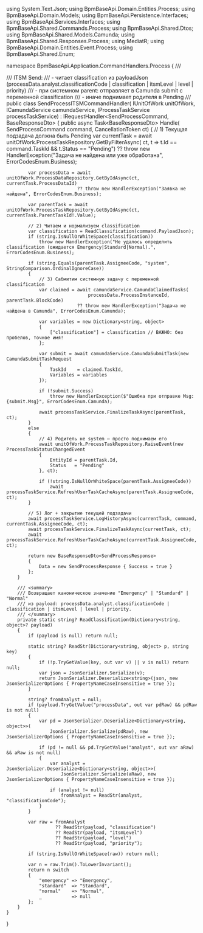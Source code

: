 using System.Text.Json;
using BpmBaseApi.Domain.Entities.Process;
using BpmBaseApi.Domain.Models;
using BpmBaseApi.Persistence.Interfaces;
using BpmBaseApi.Services.Interfaces;
using BpmBaseApi.Shared.Commands.Process;
using BpmBaseApi.Shared.Dtos;
using BpmBaseApi.Shared.Models.Camunda;
using BpmBaseApi.Shared.Responses.Process;
using MediatR;
using BpmBaseApi.Domain.Entities.Event.Process;
using BpmBaseApi.Shared.Enum;

namespace BpmBaseApi.Application.CommandHandlers.Process
{
    /// <summary>
    /// ITSM Send:
    /// - читает classification из payloadJson (processData.analyst.classificationCode | classification | itsmLevel | level | priority)
    /// - при системном parent: отправляет в Camunda submit с переменной classification
    /// - иначе поднимает родителя в Pending
    /// </summary>
    public class SendProcessITSMCommandHandler(
        IUnitOfWork unitOfWork,
        ICamundaService camundaService,
        IProcessTaskService processTaskService)
        : IRequestHandler<SendProcessCommand, BaseResponseDto<SendProcessResponse>>
    {
        public async Task<BaseResponseDto<SendProcessResponse>> Handle(
            SendProcessCommand command, CancellationToken ct)
        {
            // 1) Текущая подзадача должна быть Pending
            var currentTask = await unitOfWork.ProcessTaskRepository.GetByFilterAsync(
                                  ct, t => t.Id == command.TaskId && t.Status == "Pending")
                              ?? throw new HandlerException("Задача не найдена или уже обработана", ErrorCodesEnum.Business);

            var processData = await unitOfWork.ProcessDataRepository.GetByIdAsync(ct, currentTask.ProcessDataId)
                              ?? throw new HandlerException("Заявка не найдена", ErrorCodesEnum.Business);

            var parentTask = await unitOfWork.ProcessTaskRepository.GetByIdAsync(ct, currentTask.ParentTaskId!.Value);

            // 2) Читаем и нормализуем classification
            var classification = ReadClassification(command.PayloadJson);
            if (string.IsNullOrWhiteSpace(classification))
                throw new HandlerException("Не удалось определить classification (ожидается Emergency|Standard|Normal).", ErrorCodesEnum.Business);

            if (string.Equals(parentTask.AssigneeCode, "system", StringComparison.OrdinalIgnoreCase))
            {
                // 3) Сабмитим системную задачу с переменной classification
                var claimed = await camundaService.CamundaClaimedTasks(
                                  processData.ProcessInstanceId, parentTask.BlockCode)
                              ?? throw new HandlerException("Задача не найдена в Camunda", ErrorCodesEnum.Camunda);

                var variables = new Dictionary<string, object>
                {
                    ["classification"] = classification // ВАЖНО: без пробелов, точное имя!
                };

                var submit = await camundaService.CamundaSubmitTask(new CamundaSubmitTaskRequest
                {
                    TaskId    = claimed.TaskId,
                    Variables = variables
                });

                if (!submit.Success)
                    throw new HandlerException($"Ошибка при отправке Msg:{submit.Msg}", ErrorCodesEnum.Camunda);

                await processTaskService.FinalizeTaskAsync(parentTask, ct);
            }
            else
            {
                // 4) Родитель не system — просто поднимаем его
                await unitOfWork.ProcessTaskRepository.RaiseEvent(new ProcessTaskStatusChangedEvent
                {
                    EntityId = parentTask.Id,
                    Status   = "Pending"
                }, ct);

                if (!string.IsNullOrWhiteSpace(parentTask.AssigneeCode))
                    await processTaskService.RefreshUserTaskCacheAsync(parentTask.AssigneeCode, ct);
            }

            // 5) Лог + закрытие текущей подзадачи
            await processTaskService.LogHistoryAsync(currentTask, command, currentTask.AssigneeCode, ct);
            await processTaskService.FinalizeTaskAsync(currentTask, ct);
            await processTaskService.RefreshUserTaskCacheAsync(currentTask.AssigneeCode, ct);

            return new BaseResponseDto<SendProcessResponse>
            {
                Data = new SendProcessResponse { Success = true }
            };
        }

        /// <summary>
        /// Возвращает каноническое значение "Emergency" | "Standard" | "Normal"
        /// из payload: processData.analyst.classificationCode | classification | itsmLevel | level | priority.
        /// </summary>
        private static string? ReadClassification(Dictionary<string, object>? payload)
        {
            if (payload is null) return null;

            static string? ReadStr(Dictionary<string, object> p, string key)
            {
                if (!p.TryGetValue(key, out var v) || v is null) return null;
                var json = JsonSerializer.Serialize(v);
                return JsonSerializer.Deserialize<string>(json, new JsonSerializerOptions { PropertyNameCaseInsensitive = true });
            }

            string? fromAnalyst = null;
            if (payload.TryGetValue("processData", out var pdRaw) && pdRaw is not null)
            {
                var pd = JsonSerializer.Deserialize<Dictionary<string, object>>(
                    JsonSerializer.Serialize(pdRaw), new JsonSerializerOptions { PropertyNameCaseInsensitive = true });

                if (pd != null && pd.TryGetValue("analyst", out var aRaw) && aRaw is not null)
                {
                    var analyst = JsonSerializer.Deserialize<Dictionary<string, object>>(
                        JsonSerializer.Serialize(aRaw), new JsonSerializerOptions { PropertyNameCaseInsensitive = true });

                    if (analyst != null)
                        fromAnalyst = ReadStr(analyst, "classificationCode");
                }
            }

            var raw = fromAnalyst
                      ?? ReadStr(payload, "classification")
                      ?? ReadStr(payload, "itsmLevel")
                      ?? ReadStr(payload, "level")
                      ?? ReadStr(payload, "priority");

            if (string.IsNullOrWhiteSpace(raw)) return null;

            var n = raw.Trim().ToLowerInvariant();
            return n switch
            {
                "emergency" => "Emergency",
                "standard"  => "Standard",
                "normal"    => "Normal",
                _           => null
            };
        }
    }
}
